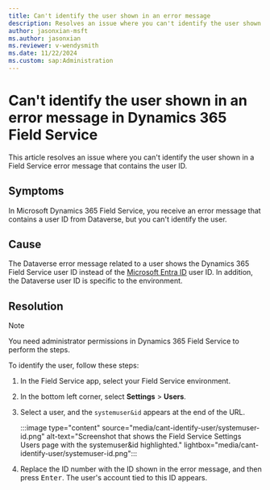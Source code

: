```yaml
---
title: Can't identify the user shown in an error message 
description: Resolves an issue where you can't identify the user shown in an error message in Microsoft Dynamics 365 Field Service.
author: jasonxian-msft
ms.author: jasonxian
ms.reviewer: v-wendysmith
ms.date: 11/22/2024
ms.custom: sap:Administration
---
```

# Can't identify the user shown in an error message in Dynamics 365 Field Service

This article resolves an issue where you can't identify the user shown in a Field Service error message that contains the user ID.

## Symptoms

In Microsoft Dynamics 365 Field Service, you receive an error message that contains a user ID from Dataverse, but you can't identify the user.

## Cause

The Dataverse error message related to a user shows the Dynamics 365 Field Service user ID instead of the [Microsoft Entra ID](/entra/fundamentals/new-name) user ID. In addition, the Dataverse user ID is specific to the environment.

## Resolution

> [!NOTE]
> You need administrator permissions in Dynamics 365 Field Service to perform the steps.

To identify the user, follow these steps:

1. In the Field Service app, select your Field Service environment.
1. In the bottom left corner, select **Settings** > **Users**.
1. Select a user, and the `systemuser&id` appears at the end of the URL.

   :::image type="content" source="media/cant-identify-user/systemuser-id.png" alt-text="Screenshot that shows the Field Service Settings Users page with the systemuser&id highlighted." lightbox="media/cant-identify-user/systemuser-id.png":::

1. Replace the ID number with the ID shown in the error message, and then press <kbd>Enter</kbd>. The user's account tied to this ID appears.
